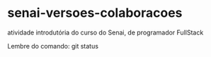 # senai-versoes-colaboracoes

atividade introdutória do curso do Senai, de programador FullStack

Lembre do comando: git status